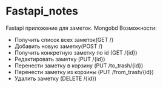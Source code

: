 # Fastapi_notes
Fastapi приложение для заметок. Mongobd
Возможности:
- Получить список всех заметок(GET /)
- Добавить новую заметку(POST /)
- Получить конкретную заметку по id (GET /{id})
- Редактировать заметку (PUT /{id})
- Перенести заметку в корзину (PUT /to_trash/{id})
- Перенести заметку из корзины (PUT /from_trash/{id})
- Удалить заметку (DELETE /{id})
